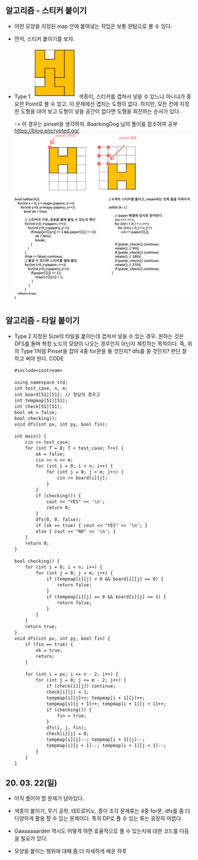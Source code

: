 ## 알고리즘 - 스티커 붙이기
 - 어떤 모양을 지정된 map 안에 붙여넣는 작업은 보통 완탐으로 볼 수 있다.
 - 먼저, 스티커 붙이기를 보자.

 - Type 1 
    ![Alt text](./img/img_200322.png)
    색종이, 스티커를 겹쳐서 넣을 수 있느냐 아니냐가 중요한 Point로 볼 수 있고.
    이 문제에선 겹치는 도형이 없다. 하지만, 모든 칸에 지정한 도형을 대어 보고
    도형이 넣을 공간이 없다면 도형을 회전하는 순서가 있다.

    -> 이 경우는 pinset을 생각하자.
    BaarkingDog 님의 풀이를 참조하여 공부 https://blog.encrypted.gg/
    ![Alt text](./img/img_200322.jpg)


 ## 알고리즘 - 타일 붙이기
  - Type 2
    지정된 Size의 타일을 붙이는데 겹쳐서 넣을 수 있는 경우.
    원하는 것은 DFS를 돌며 특정 노드의 모양이 나오는 경우인지 아닌지 체킹하는 목적이다.
    즉, 위의 Type 1처럼 Pinset을 잡아 4중 for문을 돌 것인지? dfs를 쓸 것인지?
    판단 잘 하고 써야 한다.
    CODE
    ```
    #include<iostream>

    using namespace std;
    int test_case, n, m;
    int board[51][51]; // 정답의 경우고
    int tempmap[51][51];
    int check[51][51];
    bool ok = false;
    bool checking();
    void dfs(int px, int py, bool fin);

    int main() {
        cin >> test_case;
        for (int T = 0; T < test_case; T++) {
            ok = false;
            cin >> n >> m;
            for (int i = 0; i < n; i++) {
                for (int j = 0; j < m; j++) {
                    cin >> board[i][j];
                }
            }
            if (checking()) {
                cout << "YES" << '\n';
                return 0;
            }
            dfs(0, 0, false);
            if (ok == true) { cout << "YES" << '\n'; }
            else { cout << "NO" << '\n'; }
        }
        return 0;
    }

    bool checking() {
        for (int i = 0; i < n; i++) {
            for (int j = 0; j < m; j++) {
                if (tempmap[i][j] > 0 && board[i][j] == 0) {
                    return false;
                }
                if (tempmap[i][j] == 0 && board[i][j] == 1) {
                    return false;
                }
            }
        }
        return true;
    }
    void dfs(int px, int py, bool fin) {
        if (fin == true) {
            ok = true;
            return;
        }
        
        for (int i = px; i <= n - 2; i++) {
            for (int j = 0; j <= m - 2; j++) {
                if (check[i][j]) continue;
                check[i][j] = 1;
                tempmap[i][j]++; tempmap[i + 1][j]++;
                tempmap[i][j + 1]++; tempmap[i + 1][j + 1]++;
                if (checking()) {
                    fin = true;
                }
                dfs(i, j, fin);
                check[i][j] = 0;
                tempmap[i][j]--; tempmap[i + 1][j]--;
                tempmap[i][j + 1]--; tempmap[i + 1][j + 1]--;
            }
        }
    }
    ```

## 20. 03. 22(일)
 - 아직 풀어야 할 문제가 남아있다.
 - 색종이 붙이기, 무기 공학, 테트로미노, 종이 조각 문제류는
   4중 for문, dfs를 좀 더 다양하게 활용 할 수 있는 문제이다.
   특히 DP로 풀 수 있는 류는 굉장히 어렵다.
   
 - Gaaaaaaarden 역시도 어떻게 하면 효율적으로 풀 수 있는지에 대한 코드를 다듬을 필요가 있다.
 - 모양을 붙이는 행위에 대해 좀 더 자세하게 배운 하루

            